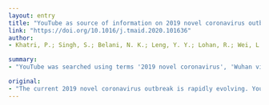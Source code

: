 ```yaml
---
layout: entry
title: "YouTube as source of information on 2019 novel coronavirus outbreak: A cross sectional study of English and Mandarin content"
link: "https://doi.org/10.1016/j.tmaid.2020.101636"
author:
- Khatri, P.; Singh, S.; Belani, N. K.; Leng, Y. Y.; Lohan, R.; Wei, L. Y.; Teo, W. Z.

summary:
- "YouTube was searched using terms '2019 novel coronavirus', 'Wuhan virus' and '' (Mandarin for Wuhan virus) First 50 videos in each group were analyzed. Videos in other languages, duplicate videos, those without an audio and duration >15min were excluded. 72 videos in English and 42 in Mandarin were reviewed. WHO accounted for only 4% of useful videos. YouTube viewership during 2019 n-CoV outbreak is higher than previous outbreaks. The medical content on YouTube was analyzed on 1st and 2nd February 2020. 'wuhan."

original:
- "The current 2019 novel coronavirus outbreak is rapidly evolving. YouTube has been recognized as a popular source of information in previous disease outbreaks. We analyzed the content on YouTube about n-CoV in English and Mandarin languages. METHODS: YouTube was searched using the terms '2019 novel coronavirus', 'Wuhan virus' and '' (Mandarin for Wuhan virus) on 1st and 2nd February 2020. First 50 videos in each group were analyzed. Videos in other languages, duplicate videos, those without an audio and duration >15min were excluded .72 videos in English and 42 in Mandarin were reviewed. 2 reviewers classified the videos as useful, misleading or news based on pre specified criterion. Inter-observer agreement was evaluated with kappa coefficient. Modified DISCERN index for reliability and medical information and content index (MICI) score were used for content analysis. RESULTS: These videos attracted cumulative 21,288,856 views. 67% of English and 50% Mandarin videos had useful information. The viewership of misleading Mandarin videos was higher than the useful ones. WHO accounted for only 4% of useful videos. Mean DISCERN score for reliability was 3.12/5 and 3.25/5 for English and Mandarin videos respectively. Mean cumulative MICI score of useful videos was low (6.71/25 for English and 6.28/25 for Mandarin). CONCLUSIONS: YouTube viewership during 2019 n-CoV outbreak is higher than previous outbreaks. The medical content of videos is suboptimal International health agencies are underrepresented. Given its popularity, YouTube should be considered as important platform for information dissemination."
---
```


